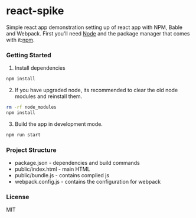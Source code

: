 # react-spike
Simple react app demonstration setting up of react app with NPM, Bable and Webpack. First you'll need [Node](https://nodejs.org/en/) and the package manager that comes with it:[npm](https://www.npmjs.com/).

### Getting Started

1. Install dependencies

```bash
npm install
```


2. If you have upgraded node, its recommended to clear the old node modules and reinstall them.

```bash
rm -rf node_modules
npm install
```


3. Build the app in development mode.

```bash
npm run start
```


### Project Structure

- package.json - dependencies and build commands
- public/index.html - main HTML
- public/bundle.js - contains compiled js
- webpack.config.js - contains the configuration for webpack


### License

MIT
